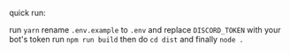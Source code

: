 quick run:

run `yarn` 
rename `.env.example` to `.env` and replace `DISCORD_TOKEN` with your bot's token
run `npm run build`
then do `cd dist` and finally `node .`